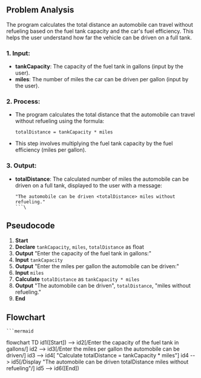 ## Problem Analysis

The program calculates the total distance an automobile can travel without refueling based on the fuel tank capacity and the car's fuel efficiency. This helps the user understand how far the vehicle can be driven on a full tank.

### 1. **Input:**
   - **tankCapacity**: The capacity of the fuel tank in gallons (input by the user).
   - **miles**: The number of miles the car can be driven per gallon (input by the user).

### 2. **Process:**
   - The program calculates the total distance that the automobile can travel without refueling using the formula:
     ```
     totalDistance = tankCapacity * miles
     ```
   - This step involves multiplying the fuel tank capacity by the fuel efficiency (miles per gallon).

### 3. **Output:**
   - **totalDistance**: The calculated number of miles the automobile can be driven on a full tank, displayed to the user with a message:
     ```
     "The automobile can be driven <totalDistance> miles without refueling."
     ```\
## Pseudocode
1. **Start**
2. **Declare** `tankCapacity`, `miles`, `totalDistance` as float
3. **Output** "Enter the capacity of the fuel tank in gallons:"
4. **Input** `tankCapacity`
5. **Output** "Enter the miles per gallon the automobile can be driven:"
6. **Input** `miles`
7. **Calculate** `totalDistance` as `tankCapacity * miles`
8. **Output** "The automobile can be driven", `totalDistance`, "miles without refueling."
9. **End**
    
## Flowchart
    ```mermaid
flowchart TD
    id1([Start]) --> id2[/Enter the capacity of the fuel tank in gallons/]
    id2 --> id3[/Enter the miles per gallon the automobile can be driven/]
    id3 --> id4[ "Calculate totalDistance = tankCapacity * miles"]
    id4 --> id5[/Display "The automobile can be driven totalDistance miles without refueling"/]
    id5 --> id6([End])
```
